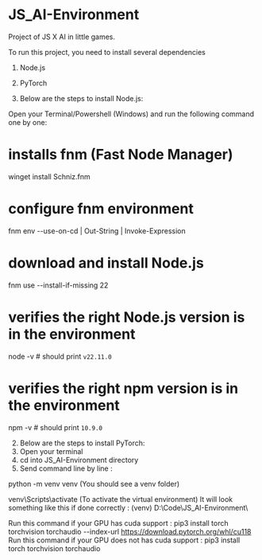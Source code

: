 # JS_AI-Environment

Project of JS X AI in little games.




To run this project, you need to install several dependencies
1. Node.js
2. PyTorch

1. Below are the steps to install Node.js:

Open your Terminal/Powershell (Windows) and run the following command one by one:
# installs fnm (Fast Node Manager)
winget install Schniz.fnm
# configure fnm environment
fnm env --use-on-cd | Out-String | Invoke-Expression
# download and install Node.js
fnm use --install-if-missing 22
# verifies the right Node.js version is in the environment
node -v # should print `v22.11.0`
# verifies the right npm version is in the environment
npm -v # should print `10.9.0`



2. Below are the steps to install PyTorch:
1. Open your terminal
2. cd into JS_AI-Environment directory
3. Send command line by line :

python -m venv venv (You should see a venv folder)

venv\Scripts\activate (To activate the virtual environment)
It will look something like this if done correctly : (venv) D:\Code\JS_AI-Environment\

Run this command if your GPU has cuda support : pip3 install torch torchvision torchaudio --index-url https://download.pytorch.org/whl/cu118
Run this command if your GPU does not has cuda support : pip3 install torch torchvision torchaudio

